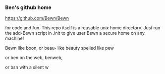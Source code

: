 ### Ben's github home
https://github.com/Bewn/Bewn

for code and fun. This repo itself is a reusable unix home directory.
Just run the add-Bewn script in .init to give user Bewn a secure home on any machine!

Bewn like boon, or beau- like beauty spelled like pew

or ben on the web, benweb,

or bεn with a silent w
>
